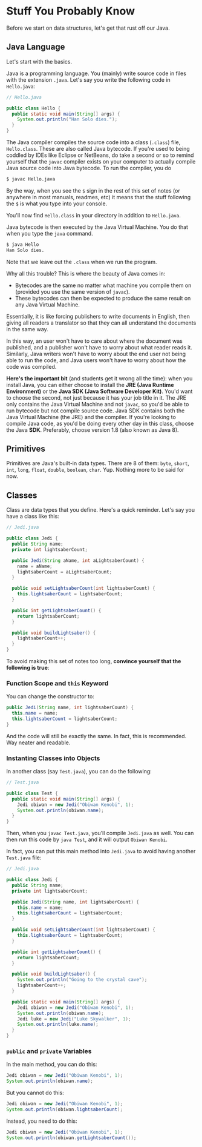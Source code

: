 # Stuff You Probably Know

Before we start on data structures, let's get that rust off our Java.

## Java Language

Let's start with the basics.

Java is a programming language. You (mainly) write source code in files with the extension `.java`. Let's say you write the following code in `Hello.java`:

```java
// Hello.java

public class Hello {
  public static void main(String[] args) {
    System.out.println("Han Solo dies.");
  }
}
```

The Java compiler compiles the source code into a class (`.class`) file, `Hello.class`. These are also called Java bytecode. If you're used to being coddled by IDEs like Eclipse or NetBeans, do take a second or so to remind yourself that the `javac` compiler exists on your computer to actually compile Java source code into Java bytecode. To run the compiler, you do

```bash
$ javac Hello.java
```

By the way, when you see the `$` sign in the rest of this set of notes (or anywhere in most manuals, readmes, etc) it means that the stuff following the `$` is what you type into your console.

You'll now find `Hello.class` in your directory in addition to `Hello.java`.

Java bytecode is then executed by the Java Virtual Machine. You do that when you type the `java` command.

```bash
$ java Hello
Han Solo dies.
```

Note that we leave out the `.class` when we run the program.

Why all this trouble? This is where the beauty of Java comes in:

- Bytecodes are the same no matter what machine you compile them on (provided you use the same version of `javac`).
- These bytecodes can then be expected to produce the same result on any Java Virtual Machine.

Essentially, it is like forcing publishers to write documents in English, then giving all readers a translator so that they can all understand the documents in the same way.

In this way, an user won't have to care about where the document was published, and a publisher won't have to worry about what reader reads it. Similarly, Java writers won't have to worry about the end user not being able to run the code, and Java users won't have to worry about how the code was compiled.

**Here's the important bit** (and students get it wrong all the time): when you install Java, you can either choose to install the **JRE (Java Runtime Environment)** or the **Java SDK (Java Software Developer Kit)**. You'd want to choose the second, not just because it has your job title in it. The JRE only contains the Java Virtual Machine and not `javac`, so you'd be able to run bytecode but not compile source code. Java SDK contains both the Java Virtual Machine (the JRE) and the compiler. If you're looking to compile Java code, as you'd be doing every other day in this class, choose the Java **SDK**. Preferably, choose version 1.8 (also known as Java 8).

## Primitives

Primitives are Java's built-in data types. There are 8 of them: `byte`, `short`, `int`, `long`, `float`, `double`, `boolean`, `char`. Yup. Nothing more to be said for now.

## Classes

Class are data types that you define. Here's a quick reminder. Let's say you have a class like this:

```java
// Jedi.java

public class Jedi {
  public String name;
  private int lightsaberCount;

  public Jedi(String aName, int aLightsaberCount) {
    name = aName;
    lightsaberCount = aLightsaberCount;
  }

  public void setLightsaberCount(int lightsaberCount) {
    this.lightsaberCount = lightsaberCount;
  }

  public int getLightsaberCount() {
    return lightsaberCount;
  }

  public void buildLightsaber() {
    lightsaberCount++;
  }
}
```

To avoid making this set of notes too long, **convince yourself that the following is true**:

### Function Scope and `this` Keyword

You can change the constructor to:

```java
public Jedi(String name, int lightsaberCount) {
  this.name = name;
  this.lightsaberCount = lightsaberCount;
}
```

And the code will still be exactly the same. In fact, this is recommended. Way neater and readable.

### Instanting Classes into Objects

In another class (say `Test.java`), you can do the following:

```java
// Test.java

public class Test {
  public static void main(String[] args) {
    Jedi obiwan = new Jedi("Obiwan Kenobi", 1);
    System.out.println(obiwan.name);
  }
}
```

Then, when you `javac Test.java`, you'll compile `Jedi.java` as well. You can then run this code by `java Test`, and it will output `Obiwan Kenobi`.

In fact, you can put this main method into `Jedi.java` to avoid having another `Test.java` file:

```java
// Jedi.java

public class Jedi {
  public String name;
  private int lightsaberCount;

  public Jedi(String name, int lightsaberCount) {
    this.name = name;
    this.lightsaberCount = lightsaberCount;
  }

  public void setLightsaberCount(int lightsaberCount) {
    this.lightsaberCount = lightsaberCount;
  }

  public int getLightsaberCount() {
    return lightsaberCount;
  }

  public void buildLightsaber() {
    System.out.println("Going to the crystal cave");
    lightsaberCount++;
  }

  public static void main(String[] args) {
    Jedi obiwan = new Jedi("Obiwan Kenobi", 1);
    System.out.println(obiwan.name);
    Jedi luke = new Jedi("Luke Skywalker", 1);
    System.out.println(luke.name);
  }
}
```

### `public` and `private` Variables

In the main method, you can do this:

```java
Jedi obiwan = new Jedi("Obiwan Kenobi", 1);
System.out.println(obiwan.name);
```

But you cannot do this:

```java
Jedi obiwan = new Jedi("Obiwan Kenobi", 1);
System.out.println(obiwan.lightsaberCount);
```

Instead, you need to do this:

```java
Jedi obiwan = new Jedi("Obiwan Kenobi", 1);
System.out.println(obiwan.getLightsaberCount());
```
